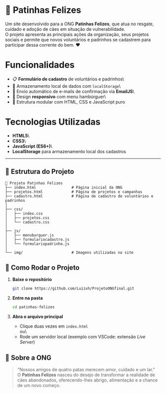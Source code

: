 # 🐾 Patinhas Felizes

Um site desenvolvido para a ONG **Patinhas Felizes**, que atua no
resgate, cuidado e adoção de cães em situação de vulnerabilidade.\
O projeto apresenta as principais ações da organização, seus projetos
sociais e permite que novos voluntários e padrinhos se cadastrem para
participar dessa corrente do bem. ❤️


# Funcionalidades

-   📋 **Formulário de cadastro** de voluntários e padrinhos\
-   💾 Armazenamento local de dados com `localStorage`\
-   📧 Envio automático de e-mails de confirmação via **EmailJS**\
-   📱 Design **responsivo** com menu hambúrguer\
-   🧩 Estrutura modular com HTML, CSS e JavaScript puro



#  Tecnologias Utilizadas

-   **HTML5**\
-   **CSS3**\
-   **JavaScript (ES6+)**\
-   **LocalStorage** para armazenamento local dos cadastros

------------------------------------------------------------------------

## 📂 Estrutura do Projeto

    📁 Projeto Patinhas Felizes
    ├── index.html                # Página inicial da ONG
    ├── projetos.html             # Página de projetos e campanhas
    ├── cadastro.html             # Página de cadastro de voluntários e padrinhos
    │
    ├── css/
    │   ├── index.css
    │   ├── projetos.css
    │   └── cadastro.css
    │
    ├── js/
    │   ├── menuburguer.js
    │   ├── formulariocadastro.js
    │   └── formulariopadrinho.js
    │
    └── img/                      # Imagens utilizadas no site



## 🧠 Como Rodar o Projeto

1.  **Baixe o repositório**

    ``` bash
    git clone https://github.com/Luizxh/ProjetoONGfinal.git
    ```

2.  **Entre na pasta**

    ``` bash
    cd patinhas-felizes
    ```

3.  **Abra o arquivo principal**

    -   Clique duas vezes em `index.html`\
        ou\
    -   Rode um servidor local (exemplo com VSCode: extensão *Live
        Server*)


## 💛 Sobre a ONG

> "Nossos amigos de quatro patas merecem amor, cuidado e um lar."\
> O **Patinhas Felizes** nasceu do desejo de transformar a realidade de
> cães abandonados, oferecendo-lhes abrigo, alimentação e a chance de um
> novo começo.

